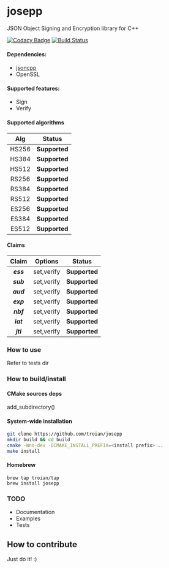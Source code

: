 # josepp
JSON Object Signing and Encryption library for C++

[![Codacy Badge](https://api.codacy.com/project/badge/Grade/da9665fd01ba4c759cef755d1ff03d2c)](https://www.codacy.com/app/troian/josepp?utm_source=github.com&utm_medium=referral&utm_content=troian/josepp&utm_campaign=badger)
[![Build Status](https://travis-ci.org/troian/josepp.svg?branch=master)](https://travis-ci.org/troian/josepp)

#### Dependencies:
  - [jsoncpp](https://github.com/open-source-parsers/jsoncpp)
  - OpenSSL

#### Supported features:
  - Sign
  - Verify

#### Supported algorithms
|Alg|Status|
|:---:|:------:|
| HS256 | **Supported** |
| HS384 | **Supported** |
| HS512 | **Supported** |
| RS256 | **Supported** |
| RS384 | **Supported** |
| RS512 | **Supported** |
| ES256 | **Supported** |
| ES384 | **Supported** |
| ES512 | **Supported** |

#### Claims
|Claim|Options|Status|
|:---:|:---:|:----:|
|**_ess_**|set,verify| **Supported** 
|**_sub_**|set,verify| **Supported** 
|**_aud_**|set,verify| **Supported** 
|**_exp_**|set,verify| **Supported** 
|**_nbf_**|set,verify| **Supported** 
|**_iat_**|set,verify| **Supported** 
|**_jti_**|set,verify| **Supported** 

### How to use
Refer to tests dir

### How to build/install
#### CMake sources deps
add_subdirectory(<path to>)
#### System-wide installation
```bash
git clone https://github.com/troian/josepp
mkdir build && cd build
cmake -Wno-dev -DCMAKE_INSTALL_PREFIX=<install prefix> ..
make install
```
#### Homebrew
```
brew tap troian/tap
brew install josepp
```

### TODO
- Documentation
- Examples
- Tests

## How to contribute
Just do it! :)
